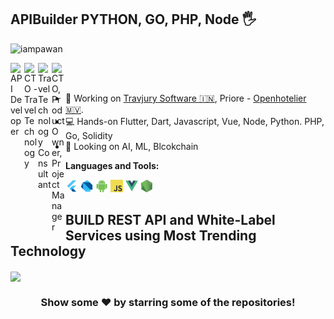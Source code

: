 ## APIBuilder PYTHON, GO, PHP, Node :raised_hand_with_fingers_splayed:

<p align="left"> <img src="https://komarev.com/ghpvc/?username=TravelXML&label=Views&color=blue&style=plastic" alt="iampawan" /> </p>

<a href="https://twitter.com/htngapi">
  <img align="left" alt="API Developer" width="22px" src="https://cdn.jsdelivr.net/npm/simple-icons@v3/icons/twitter.svg" />
</a>
<a href="https://linkedin.com/in/travel-technology-cto">
  <img align="left" alt="CTO - Travel Technology" width="22px" src="https://cdn.jsdelivr.net/npm/simple-icons@v3/icons/linkedin.svg" />
</a>
<a href="https://github.com/TravelXML">
  <img align="left" alt="Travel Technology Consultant" width="22px" src="https://cdn.jsdelivr.net/npm/simple-icons@v3/icons/github.svg" />
</a>

<a href="https://medium.com/@apige">
  <img align="left" alt="CTO, Product Owner, Project Manager" width="22px" src="https://cdn.jsdelivr.net/npm/simple-icons@v3/icons/medium.svg" />
</a>

<br/>
<br/>


- :necktie: Working on [Travjury Software :india:](https://www.travjury.com/), Priore  - [Openhotelier :maldives:](https://www.openhotelier.com/).
- :computer: Hands-on Flutter, Dart, Javascript, Vue, Node, Python. PHP, Go, Solidity 
- :goggles: Looking on AI, ML, Blcokchain




**Languages and Tools:**  

<code><img height="20" src="https://raw.githubusercontent.com/github/explore/80688e429a7d4ef2fca1e82350fe8e3517d3494d/topics/flutter/flutter.png"></code>
<code><img height="20" src="https://raw.githubusercontent.com/github/explore/80688e429a7d4ef2fca1e82350fe8e3517d3494d/topics/dart/dart.png"></code>
<code><img height="20" src="https://raw.githubusercontent.com/github/explore/80688e429a7d4ef2fca1e82350fe8e3517d3494d/topics/android/android.png"></code>
<code><img height="20" src="https://raw.githubusercontent.com/github/explore/80688e429a7d4ef2fca1e82350fe8e3517d3494d/topics/javascript/javascript.png"></code>
<code><img height="20" src="https://raw.githubusercontent.com/github/explore/80688e429a7d4ef2fca1e82350fe8e3517d3494d/topics/vue/vue.png"></code>
<code><img height="20" src="https://raw.githubusercontent.com/github/explore/80688e429a7d4ef2fca1e82350fe8e3517d3494d/topics/nodejs/nodejs.png"></code>    



## BUILD REST API and White-Label Services using Most Trending Technology

<a href="https://github.com/TravelXML/REST-API-WITH-PYTHON-PHP-NODEJS-GO-DJANGO-LARAVEL-LUMEN-Examples/">
  <img align="center" src="https://github.com/TravelXML/REST-API-WITH-PYTHON-PHP-NODEJS-GO-DJANGO-LARAVEL-LUMEN-Examples/blob/main/images/Build%20REST%20api.png" />

</a>

<!--<a href="https://github.com/TravelXML">
  <img align="center" src="https://github-readme-stats.vercel.app/api/top-langs/?username=TravelXML&theme=light&hide_langs_below=1" />
</a>
<a href="https://github.com/TravelXML">
 <img align="center" src="https://github-readme-stats.vercel.app/api?username=TravelXML&show_icons=true&theme=light&line_height=40" alt="API Developer's github stats"/>
</a>-->
<div align="center">

### Show some :hearts: by starring some of the repositories!

</div>
